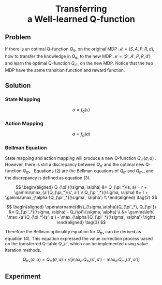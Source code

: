 <center>

# Transferring <br> a Well-learned Q-function

</center>

## Problem

If there is an optimal Q-function $Q_{\pi_*}$ on the original MDP $\mathcal{M} = (S, A, P, R, d)$, how to transfer the knowledge in $Q_{\pi_*}$ to the new MDP $\mathcal{M} = (S',A',P,R,d')$ and learn the optimal Q-function $Q_{\pi'_*}$ on the new MDP. Notice that the two MDP have the same transition function and reward function.

## Solution

### State Mapping

$$
\sigma = f_\sigma(s)
$$

### Action Mapping

$$
\alpha = f_\alpha(a)
$$

### Bellman Equation

State mapping and action mapping will produce a new Q-function $Q_{\pi'}(\sigma,\alpha)$ . However, there is still a discrepancy between $Q_{\pi'}$ and the optimal new Q-function $Q_{\pi'_*}$ . Equations (2) are the Bellman equations of $Q_{\pi'}$ and $Q_{\pi'_*}$, and the discrepancy is defined as equation (3).

$$
\begin{aligned}
Q_{\pi'}(\sigma, \alpha) &= Q_{\pi_*}(s, a) = r + \gamma\max_{a'}Q_{\pi_*}(s', a') \\
Q_{\pi'_*}(\sigma, \alpha) &= r + \gamma\max_{\alpha'}Q_{\pi'_*}(\sigma', \alpha') \\
\end{aligned}
\tag{2}
$$

$$
\begin{aligned}
\operatorname{dis}_{\sigma,\alpha}(Q_{\pi'_*}, Q_{\pi'}) &= Q_{\pi'_*}(\sigma, \alpha) - Q_{\pi'}(\sigma, \alpha) \\
&= \gamma\left(
    \max_{a'}Q_{\pi_*}(s', a') - 
    \max_{\alpha'}Q_{\pi'_*}(\sigma', \alpha')
\right)
\end{aligned}
\tag{3}
$$

Therefore the Bellman optimality equation for $Q_{\pi'_*}$ can be derived as equation (4). This equation expressed the value correction process based on the transferred Q-table $Q_={\pi'}$, which can be implemented using value iteration methods.

$$
Q_{\pi'_*}(\sigma, \alpha) = Q_{\pi'}(\sigma, \alpha) + \gamma\left[
    \max_{a'}Q_{\pi_*}(s', a') - 
    \max_{\alpha'}Q_{\pi'_*}(\sigma', \alpha')
\right]
\tag{4}
$$

## Experiment
